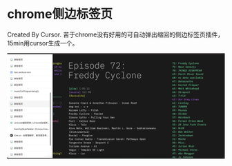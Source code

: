 # chrome侧边标签页
Created By Cursor. 
苦于chrome没有好用的可自动弹出缩回的侧边标签页插件，15min用cursor生成一个。  

![demo](demo.jpg)

